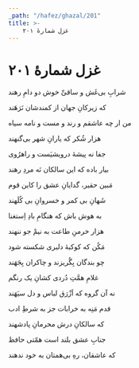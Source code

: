 ```yaml
---
_path: "/hafez/ghazal/201"
title: >-
    غزل شمارهٔ ۲۰۱
---
```

# غزل شمارهٔ ۲۰۱

<div class="b" id="bn1"><div class="m1"><p>شرابِ بی‌غَش و ساقیِّ خوش دو دامِ رهند</p></div>
<div class="m2"><p>که زیرکانِ جهان از کمندشان نَرَهَند</p></div></div>
<div class="b" id="bn2"><div class="m1"><p>من ار چه عاشقم و رند و مست و نامه سیاه</p></div>
<div class="m2"><p>هزار شُکر که یارانِ شهر بی‌گنهند</p></div></div>
<div class="b" id="bn3"><div class="m1"><p>جفا نه پیشهٔ درویشیَست و راهرُوی</p></div>
<div class="m2"><p>بیار باده که این سالکان نَه مردِ رهند</p></div></div>
<div class="b" id="bn4"><div class="m1"><p>مَبین حقیر، گدایانِ عشق را کاین قوم</p></div>
<div class="m2"><p>شَهانِ بی کمر و خسروانِ بی کُلَهند</p></div></div>
<div class="b" id="bn5"><div class="m1"><p>به هوش باش که هنگامِ بادِ اِستغنا</p></div>
<div class="m2"><p>هزار خرمنِ طاعت به نیمْ جو ننهند</p></div></div>
<div class="b" id="bn6"><div class="m1"><p>مَکُن که کوکبهٔ دلبری شکسته شود</p></div>
<div class="m2"><p>چو بندگان بِگُریزند و چاکران بِجَهَند</p></div></div>
<div class="b" id="bn7"><div class="m1"><p>غلامِ همَّتِ دُردی کشانِ یک رنگم</p></div>
<div class="m2"><p>نه آن گروه که اَزْرَق لباس و دل سیَهَند</p></div></div>
<div class="b" id="bn8"><div class="m1"><p>قدم مَنِه به خرابات جز به شرطِ ادب</p></div>
<div class="m2"><p>که سالکانِ درش محرمانِ پادشهند</p></div></div>
<div class="b" id="bn9"><div class="m1"><p>جنابِ عشق بلند است همّتی حافظ</p></div>
<div class="m2"><p>که عاشقان، رهِ بی‌همتان به خود ندهند</p></div></div>
